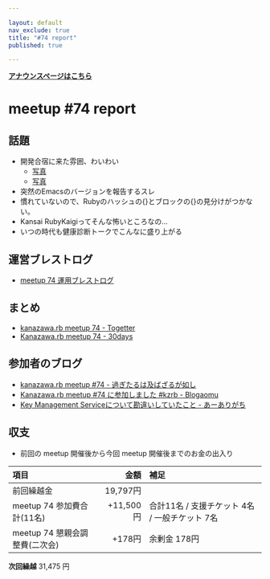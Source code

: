 ```yaml
---

layout: default
nav_exclude: true
title: "#74 report"
published: true

---
```


<div style="text-align: left;"><a href="./"><strong>アナウンスページはこちら</strong></a></div>

# meetup #74 report

## 話題

* 開発合宿に来た雰囲、わいわい
  + [写真](https://www.instagram.com/p/BpJBnQThXhJ/?utm_source=ig_twitter_share&igshid=1cba5csh9c0dj)
  + [写真](https://pbs.twimg.com/media/Dp7FzU2V4AYRAxV.jpg:small)
* 突然のEmacsのバージョンを報告するスレ
* 慣れていないので、Rubyのハッシュの{}とブロックの{}の見分けがつかない。
* Kansai RubyKaigiってそんな怖いところなの…
* いつの時代も健康診断トークでこんなに盛り上がる

## 運営ブレストログ

* [meetup 74 運用ブレストログ](https://github.com/kanazawarb/meetup/wiki/meetup-74-%E9%81%8B%E7%94%A8%E3%83%96%E3%83%AC%E3%82%B9%E3%83%88%E3%83%AD%E3%82%B0)

## まとめ

* [kanazawa.rb meetup 74 - Togetter](https://togetter.com/li/1279182)
* [Kanazawa.rb meetup 74 - 30days](http://30d.jp/kzrb/64)

## 参加者のブログ

* [kanazawa\.rb meetup \#74 \- 過ぎたるは及ばざるが如し](https://cotton-desu.hatenablog.com/entry/2018/10/22/220119)
* [Kanazawa\.rb meetup \#74 に参加しました \#kzrb \- Blogaomu](https://www.blogaomu.com/entry/kzrb74)
* [Key Management Serviceについて勘違いしていたこと \- あーありがち](http://aligach.net/diary/20181021.html#p01)

## 収支

* 前回の meetup 開催後から今回 meetup 開催後までのお金の出入り

|項目                           |金額         |補足                                               |
|:------------------------------|------------:|:--------------------------------------------------|
| 前回繰越金                    |    19,797円 |                                                   |
| meetup 74 参加費合計(11名)    |   +11,500円 | 合計11名 / 支援チケット 4名 / 一般チケット 7名       |
| meetup 74 懇親会調整費(二次会)|      +178円 | 余剰金 178円                                      |

**次回繰越**  31,475 円
